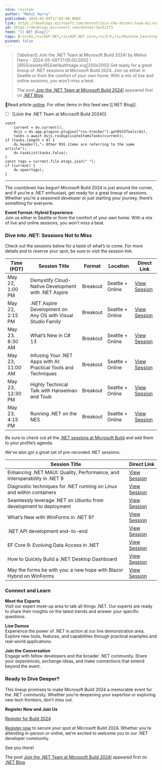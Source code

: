 ```yaml
---
role: rssitem
author: "Mehul Harry"
published: 2024-05-09T17:05:00.000Z
link: https://devblogs.microsoft.com/dotnet/join-the-dotnet-team-microsoft-build-2024/
id: https://devblogs.microsoft.com/dotnet/?p=51773
feed: "[[․NET Blog]]"
tags: [rss/AI,rss/ASP_NET,rss/ASP_NET_Core,rss/C＃,rss/Machine_Learning,rss/_NET,rss/_NET_Core,rss/azure,rss/event,rss/microsoft_build]
pinned: false
---
```


> [!abstract] Join the .NET Team at Microsoft Build 2024! by Mehul Harry - 2024-05-09T17:05:00.000Z
> <span class="rss-image">![[RSS/assets/RSSdefaultImage.svg|200x200]]</span> Get ready for a great lineup of .NET sessions at Microsoft Build 2024. Join us either in Seattle or from the comfort of your own home. With a mix of live and online sessions, you won’t miss a beat.
> 
> The post [Join the .NET Team at Microsoft Build 2024!](https://devblogs.microsoft.com/dotnet/join-the-dotnet-team-microsoft-build-2024/) appeared first on [.NET Blog](https://devblogs.microsoft.com/dotnet).

🔗Read article [online](https://devblogs.microsoft.com/dotnet/join-the-dotnet-team-microsoft-build-2024/). For other items in this feed see [[․NET Blog]].

- [ ] [[Join the ․NET Team at Microsoft Build 2024!]]

~~~dataviewjs
const
    current = dv.current(),
	dvjs = dv.app.plugins.plugins["rss-tracker"].getDVJSTools(dv),
	tasks = await dvjs.rssDuplicateItemsTasks(current);
if (tasks.length > 0) {
	dv.header(1,"⚠ Other RSS items are referring to the same article");
    dv.taskList(tasks,false);
}
const tags = current.file.etags.join(" ");
if (current) {
	dv.span(tags);
}
~~~

- - -
The countdown has begun! Microsoft Build 2024 is just around the corner, and if you’re a .NET enthusiast, get ready for a great lineup of sessions. Whether you’re a seasoned developer or just starting your journey, there’s something for everyone.

**Event Format: Hybrid Experience**  
Join us either in Seattle or from the comfort of your own home. With a mix of live and online sessions, you won’t miss a beat.

### Dive into .NET: Sessions Not to Miss

Check out the sessions below for a taste of what’s to come. For more details and to reserve your spot, be sure to visit the session link.

|Time (PDT)|Session Title|Format|Location|Direct Link|
|---|---|---|---|---|
|May 22, 1:00 PM|Demystify Cloud-Native Development with .NET Aspire|Breakout|Seattle + Online|[View Session](https://build.microsoft.com/sessions/1879189b-070b-4dfa-8c3b-8681e5442863?source=sessions)|
|May 22, 2:15 PM|.NET Aspire Development on Any OS with Visual Studio Family|Breakout|Seattle + Online|[View Session](https://build.microsoft.com/sessions/9b201e14-f060-49ff-8462-91fb35d9c763?source=sessions)|
|May 23, 8:30 AM|What’s New in C# 13|Breakout|Seattle + Online|[View Session](https://build.microsoft.com/sessions/689e5104-72e9-4d02-bb52-77676d1ec5bc?source=sessions)|
|May 23, 11:00 AM|Infusing Your .NET Apps with AI: Practical Tools and Techniques|Breakout|Seattle + Online|[View Session](https://build.microsoft.com/sessions/4bf46250-6959-4df4-957f-b355e723c5c6?source=sessions)|
|May 23, 12:30 PM|Highly Technical Talk with Hanselman and Toub|Breakout|Seattle + Online|[View Session](https://build.microsoft.com/sessions/620e1d0f-666d-46d7-9e42-3ae196c84911?source=sessions)|
|May 23, 4:15 PM|Running .NET on the NES|Breakout|Seattle + Online|[View Session](https://build.microsoft.com/sessions/0a4b8c8c-bd24-4e77-8df9-0b2e1190c453?source=sessions)|

Be sure to check out all the [.NET sessions at Microsoft Build](https://build.microsoft.com/sessions?search=.NET&sortBy=relevance) and add them to your profile’s agenda.

We’ve also got a great set of pre-recorded .NET sessions:

|Session Title|Direct Link|
|---|---|
|Enhancing .NET MAUI: Quality, Performance, and Interoperability in .NET 9|[View Session](https://build.microsoft.com/sessions/e1f72018-2b9c-46fe-9bbb-f788bb0bde77?source=sessions)|
|Diagnostic techniques for .NET running on Linux and within containers|[View Session](https://build.microsoft.com/sessions/eec1dbb9-6493-4e52-b484-596962d20402?source=sessions)|
|Seamlessly leverage .NET on Ubuntu from development to deployment|[View Session](https://build.microsoft.com/sessions/fe58e8ce-6a0d-42d9-911f-9ebfe44d6dad?source=sessions)|
|What’s New with WinForms in .NET 9?|[View Session](https://build.microsoft.com/sessions/b946ccb6-bb6b-4641-acc7-b5fadba2881e?source=sessions)|
|.NET API development end-to-end|[View Session](https://build.microsoft.com/sessions/4a14e5fd-9e5b-45d1-82c9-b98302ea54d6?source=sessions)|
|EF Core 9: Evolving Data Access in .NET|[View Session](https://build.microsoft.com/sessions/4f008f3d-c58a-4806-b6b4-dfb993b32c4f?source=sessions)|
|How to Quickly Build a .NET Desktop Dashboard|[View Session](https://build.microsoft.com/sessions/2e7fbd78-8829-4bea-b097-e9841a154081?source=sessions)|
|May the forms be with you: a new hope with Blazor Hybrid on WinForms|[View Session](https://build.microsoft.com/sessions/e6553928-dbf1-4519-81e7-4a6d262bd40e?source=sessions)|

### Connect and Learn

**Meet the Experts**  
Visit our expert meet-up area to talk all things .NET. Our experts are ready to share their insights on the latest trends and answer your specific questions.

**Live Demos**  
Experience the power of .NET in action at our live demonstration area. Explore new tools, features, and capabilities through practical examples and real-world applications.

**Join the Conversation**  
Engage with fellow developers and the broader .NET community. Share your experiences, exchange ideas, and make connections that extend beyond the event.

### Ready to Dive Deeper?

This lineup promises to make Microsoft Build 2024 a memorable event for the .NET community. Whether you’re deepening your expertise or exploring new tech frontiers, don’t miss out.

**Register Now and Join Us**  

[Register for Build 2024](https://build.microsoft.com/)

[Register now](https://build.microsoft.com/) to secure your spot at Microsoft Build 2024. Whether you’re attending in-person or online, we’re excited to welcome you to our .NET developer community.

See you there!

The post [Join the .NET Team at Microsoft Build 2024!](https://devblogs.microsoft.com/dotnet/join-the-dotnet-team-microsoft-build-2024/) appeared first on [.NET Blog](https://devblogs.microsoft.com/dotnet).